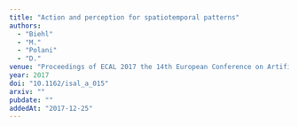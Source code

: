 ```yaml
---
title: "Action and perception for spatiotemporal patterns"
authors:
  - "Biehl"
  - "M."
  - "Polani"
  - "D."
venue: "Proceedings of ECAL 2017 the 14th European Conference on Artificial Life"
year: 2017
doi: "10.1162/isal_a_015"
arxiv: ""
pubdate: ""
addedAt: "2017-12-25"
---
```

